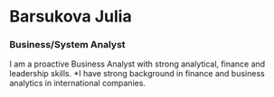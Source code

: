 # Barsukova Julia
### Business/System Analyst
I am a proactive Business Analyst with strong analytical, finance and leadership skills.
*I have strong background in finance and business analytics in international companies. 
